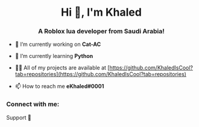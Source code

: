 <h1 align="center">Hi 👋, I'm Khaled</h1>
<h3 align="center">A Roblox lua developer from Saudi Arabia!</h3>

- 🔭 I’m currently working on **Cat-AC**

- 🌱 I’m currently learning **Python**

- 👨‍💻 All of my projects are available at [https://github.com/KhaledIsCool?tab=repositories](https://github.com/KhaledIsCool?tab=repositories)

- 📫 How to reach me **eKhaled#0001**

<h3 align="left">Connect with me:</h3>
<p align="left">
</p>

Support 🙏
